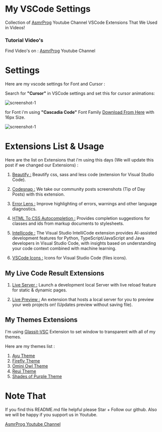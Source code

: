 # My VSCode Settings

Collection of <a href="https://youtube.com/#AsmrProg" target="_blank">AsmrProg</a> Youtube Channel VSCode Extensions That We Used in Videos!

### Tutorial Video's

Find Video's on : <a href="https://youtube.com/@AsmrProg" target="_blank">AsmrProg</a> Youtube Channel

# Settings

Here are my vscode settings for Font and Cursor :  
  
Search for **"Cursor"** in VSCode settings and set this for cursor animations:

![screenshot-1](screenshot-1.jpg)

for Font i'm using **"Cascadia Code"** Font Family <a href="https://github.com/microsoft/cascadia-code" target="_blank">Download From Here</a> with 16px Size.

![screenshot-1](screenshot-2.jpg)

# Extensions List & Usage

Here are the list on Extensions that i'm using this days (We will update this post if we changed our Extensions) :

1. <a href="https://github.com/mike7515/code-beautifier" target="_blank">Beautify :</a> Beautify css, sass and less code (extension for Visual Studio Code).

2. <a href="https://github.com/kufii/CodeSnap" target="_blank">Codesnap :</a> We take our community posts screenshots (Tip of Day Posts) with this extension.

3. <a href="https://github.com/usernamehw/vscode-error-lens" target="_blank">Error Lens :</a> Improve highlighting of errors, warnings and other language diagnostics.

4. <a href="https://github.com/solnurkarim/HTML-to-CSS-autocompletion" target="_blank">HTML To CSS Autocompletion :</a> Provides completion suggestions for classes and ids from markup documents to stylesheets.

5. <a href="https://github.com/MicrosoftDocs/intellicode" target="_blank">Intellicode :</a> The Visual Studio IntelliCode extension provides AI-assisted development features for Python, TypeScript/JavaScript and Java developers in Visual Studio Code, with insights based on understanding your code context combined with machine learning.

6. <a href="https://github.com/vscode-icons/vscode-icons" target="_blank">VSCode Icons :</a> Icons for Visual Studio Code (files icons).

## My Live Code Result Extensions

1. <a href="https://github.com/ritwickdey/vscode-live-server" target="_blank">Live Server :</a> Launch a development local Server with live reload feature for static & dynamic pages.

2. <a href="https://github.com/microsoft/vscode-livepreview" target="_blank">Live Preview :</a> An extension that hosts a local server for you to preview your web projects on! (Updates preview without saving file).

## My Themes Extensions

I'm using <a href="https://github.com/hikarin522/GlassIt-VSC" target="_blank">Glassit-VSC</a> Extension to set window to transparent with all of my themes.

Here are my themes list :

1. <a href="https://github.com/ayu-theme/vscode-ayu" target="_blank">Ayu Theme</a>
2. <a href="https://github.com/ankitmlive/firefly-theme" target="_blank">Firefly Theme</a>
3. <a href="https://github.com/guilhermerodz/omni-owl" target="_blank">Omini Owl Theme</a>
4. <a href="https://github.com/barrsan/reui-vscode-theme" target="_blank">Reui Theme</a>
5. <a href="https://github.com/ahmadawais/shades-of-purple-vscode" target="_blank">Shades of Purple Theme</a>

# Note That

If you find this README.md file helpful please Star + Follow our github. Also we will be happy if you support us in Youtube.

<a href="https://Youtube.com/@AsmrProg" target="_blank">AsmrProg Youtube Channel</a>